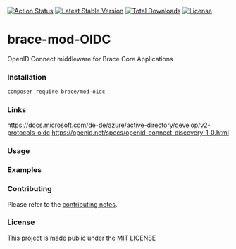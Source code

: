 
[![Action Status](https://github.com/brace-project/brace-mod-oidc/workflows/test/badge.svg)](https://github.com/brace-project/brace-mod-oidc/actions)
[![Latest Stable Version](https://poser.pugx.org/brace/mod-oidc/v)](//packagist.org/packages/brace/mod-oidc)
[![Total Downloads](https://poser.pugx.org/brace/mod-oidc/downloads)](//packagist.org/packages/brace/mod-oidc)
[![License](https://poser.pugx.org/brace/mod-oidc/license)](//packagist.org/packages/brace/mod-oidc)


# brace-mod-OIDC

OpenID Connect middleware for Brace Core Applications

### Installation

```sh
composer require brace/mod-oidc
```

### Links

https://docs.microsoft.com/de-de/azure/active-directory/develop/v2-protocols-oidc
https://openid.net/specs/openid-connect-discovery-1_0.html

### Usage

### Examples

### Contributing

Please refer to the [contributing notes](CONTRIBUTING.md).

### License

This project is made public under the [MIT LICENSE](LICENSE)
